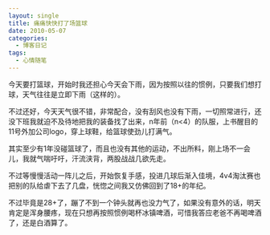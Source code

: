 ```yaml
---
layout: single
title: 痛痛快快打了场篮球
date: 2010-05-07
categories:
  - 博客日记
tags:
  - 心情随笔
---
```


今天要打篮球，开始时我还担心今天会下雨，因为按照以往的惯例，只要我们想打球，天气往往是立即下雨（这样的）。

不过还好，今天天气很不错，非常配合，没有刮风也没有下雨，一切照常进行，还没下班我就迫不及待地把我的装备找了出来，n年前（n&lt;4）的队服，上书醒目的11号外加公司logo，穿上球鞋，给篮球使劲儿打满气。

其实至少有1年没碰篮球了，而且也没有其他的运动，不出所料，刚上场不一会儿，我就气喘吁吁，汗流浃背，两股战战几欲先走。

不过等慢慢活动一阵儿之后，开始恢复手感，投进几球后渐入佳境，4v4淘汰赛也把别的队给虐下去了几盘，恍惚之间我又仿佛回到了18+的年纪。

不过毕竟是28+了，蹦了不到一个钟头就再也没力气了，如果没有意外的话，明天肯定是浑身腰疼，现在只想再按照惯例喝杯冰镇啤酒，可惜我答应老爸不再喝啤酒了，还是白酒算了。

